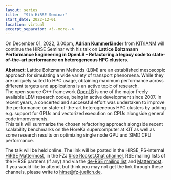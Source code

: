 ```yaml
---
layout: series
title:  "9th HiRSE Seminar"
start_date: 2022-12-01
location: virtual
excerpt_separator: <!--more-->
---
```


On December 01, 2022, 3.00pm, [**Adrian Kummerländer**](https://www.lbrg.kit.edu/~akummerlaender/) from [KIT/IANM](https://www.math.kit.edu/ianm/) will continue the HiRSE Seminar with his talk on **Lattice Boltzmann Performance Engineering in OpenLB - Refactoring a legacy code to state-of-the-art performance on heterogeneous HPC clusters**. 
<!--more-->

**Abstract**: 
Lattice Boltzmann Methods (LBM) are an established mesoscopic approach for simulating a wide variety of transport phenomena. While they are uniquely suited to HPC usage, obtaining maximum performance across different targets and applications is an active topic of research.  
The open source C++ framework [OpenLB](https://openlb.net) is one of the major freely available LBM research codes, being in active development since 2007.  In recent years, a concerted and successful effort was undertaken to improve the performance on state-of-the-art heterogeneous HPC clusters by adding e.g. support for GPUs and vectorized execution on CPUs alongside general code improvements.  
This talk will summarize the chosen refactoring approach alongside recent scalability benchmarks on the HoreKa supercomputer at KIT as well as some research results on optimizing single node GPU and SIMD CPU performance.

The talk will be held online. The link will be posted in the HiRSE_PS-internal [HiRSE Mattermost](https://mattermost.hzdr.de/hirse), in the FZJ [#rse Rocket.Chat channel](https://chat.fz-juelich.de/channel/rse), RSE mailing lists of the HiRSE partners (if any) and via the [de-RSE mailing list](https://de-rse.org/de/join.html) and [Mattermost](https://chat.gwdg.de/channel/derse). If you would like to attend, but think you may not get the link through these channels, please write to [hirse@fz-juelich.de](mailto:hirse@fz-juelich.de).
